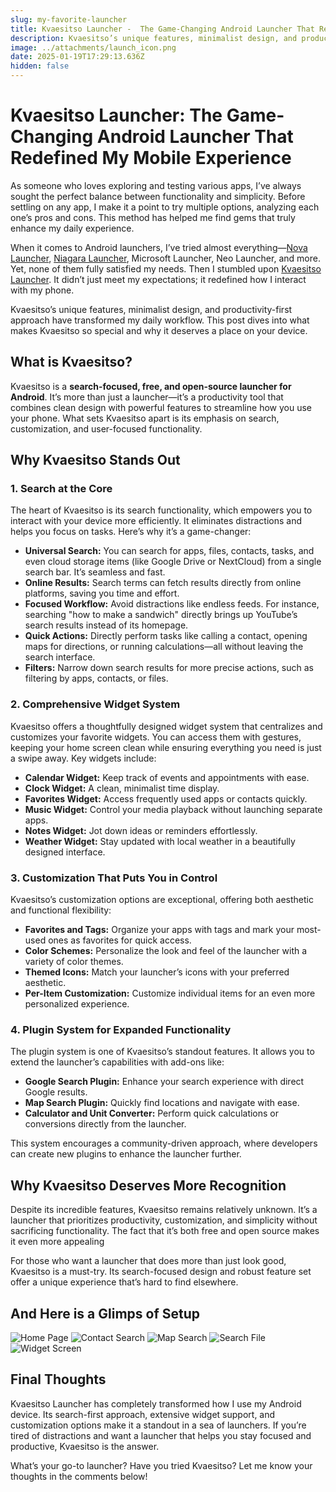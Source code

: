 ```yaml
---
slug: my-favorite-launcher
title: Kvaesitso Launcher -  The Game-Changing Android Launcher That Redefined My Mobile Experience
description: Kvaesitso’s unique features, minimalist design, and productivity-first approach have transformed my daily workflow. This post dives into what makes Kvaesitso so special and why it deserves a place on your device.
image: ../attachments/launch_icon.png
date: 2025-01-19T17:29:13.636Z
hidden: false
---
```


# Kvaesitso Launcher: The Game-Changing Android Launcher That Redefined My Mobile Experience

As someone who loves exploring and testing various apps, I’ve always sought the perfect balance between functionality and simplicity. Before settling on any app, I make it a point to try multiple options, analyzing each one’s pros and cons. This method has helped me find gems that truly enhance my daily experience.

When it comes to Android launchers, I’ve tried almost everything—[Nova Launcher](https://play.google.com/store/apps/details?id=com.teslacoilsw.launcher), [Niagara Launcher](https://play.google.com/store/apps/details?id=bitpit.launcher), Microsoft Launcher, Neo Launcher, and more. Yet, none of them fully satisfied my needs. Then I stumbled upon [Kvaesitso Launcher](https://kvaesitso.mm20.de/). It didn’t just meet my expectations; it redefined how I interact with my phone.

Kvaesitso’s unique features, minimalist design, and productivity-first approach have transformed my daily workflow. This post dives into what makes Kvaesitso so special and why it deserves a place on your device.

## What is Kvaesitso?

Kvaesitso is a **search-focused, free, and open-source launcher for Android**. It’s more than just a launcher—it’s a productivity tool that combines clean design with powerful features to streamline how you use your phone. What sets Kvaesitso apart is its emphasis on search, customization, and user-focused functionality.

## Why Kvaesitso Stands Out

### 1. **Search at the Core**

The heart of Kvaesitso is its search functionality, which empowers you to interact with your device more efficiently. It eliminates distractions and helps you focus on tasks. Here’s why it’s a game-changer:

- **Universal Search:** You can search for apps, files, contacts, tasks, and even cloud storage items (like Google Drive or NextCloud) from a single search bar. It’s seamless and fast.
- **Online Results:** Search terms can fetch results directly from online platforms, saving you time and effort.
- **Focused Workflow:** Avoid distractions like endless feeds. For instance, searching "how to make a sandwich" directly brings up YouTube’s search results instead of its homepage.
- **Quick Actions:** Directly perform tasks like calling a contact, opening maps for directions, or running calculations—all without leaving the search interface.
- **Filters:** Narrow down search results for more precise actions, such as filtering by apps, contacts, or files.

### 2. **Comprehensive Widget System**

Kvaesitso offers a thoughtfully designed widget system that centralizes and customizes your favorite widgets. You can access them with gestures, keeping your home screen clean while ensuring everything you need is just a swipe away. Key widgets include:

- **Calendar Widget:** Keep track of events and appointments with ease.  
- **Clock Widget:** A clean, minimalist time display.  
- **Favorites Widget:** Access frequently used apps or contacts quickly.  
- **Music Widget:** Control your media playback without launching separate apps.  
- **Notes Widget:** Jot down ideas or reminders effortlessly.  
- **Weather Widget:** Stay updated with local weather in a beautifully designed interface.

### 3. **Customization That Puts You in Control**

Kvaesitso’s customization options are exceptional, offering both aesthetic and functional flexibility:

- **Favorites and Tags:** Organize your apps with tags and mark your most-used ones as favorites for quick access.  
- **Color Schemes:** Personalize the look and feel of the launcher with a variety of color themes.  
- **Themed Icons:** Match your launcher’s icons with your preferred aesthetic.  
- **Per-Item Customization:** Customize individual items for an even more personalized experience.

### 4. **Plugin System for Expanded Functionality**

The plugin system is one of Kvaesitso’s standout features. It allows you to extend the launcher’s capabilities with add-ons like:

- **Google Search Plugin:** Enhance your search experience with direct Google results.  
- **Map Search Plugin:** Quickly find locations and navigate with ease.  
- **Calculator and Unit Converter:** Perform quick calculations or conversions directly from the launcher.

This system encourages a community-driven approach, where developers can create new plugins to enhance the launcher further.

## Why Kvaesitso Deserves More Recognition

Despite its incredible features, Kvaesitso remains relatively unknown. It’s a launcher that prioritizes productivity, customization, and simplicity without sacrificing functionality. The fact that it’s both free and open source makes it even more appealing

For those who want a launcher that does more than just look good, Kvaesitso is a must-try. Its search-focused design and robust feature set offer a unique experience that’s hard to find elsewhere.

## And Here is a Glimps of  Setup

![Home Page](../attachments/launch_one.jpg)
![Contact Search](../attachments/launch_con.jpg)
![Map Search](../attachments/launch_map.jpg)
![Search File](../attachments/launch_file.jpg)
![Widget Screen](../attachments/launch_wid.jpg)

## Final Thoughts

Kvaesitso Launcher has completely transformed how I use my Android device. Its search-first approach, extensive widget support, and customization options make it a standout in a sea of launchers. If you’re tired of distractions and want a launcher that helps you stay focused and productive, Kvaesitso is the answer.

What’s your go-to launcher? Have you tried Kvaesitso? Let me know your thoughts in the comments below!
